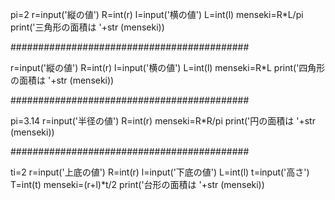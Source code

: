 pi=2
r=input('縦の値')
R=int(r)
l=input('横の値')
L=int(l)
menseki=R*L/pi
print('三角形の面積は '+str (menseki))

###########################################

r=input('縦の値')
R=int(r)
l=input('横の値')
L=int(l)
menseki=R*L
print('四角形の面積は '+str (menseki))

###########################################

pi=3.14
r=input('半径の値')
R=int(r)
menseki=R*R/pi
print('円の面積は '+str (menseki))

###########################################

ti=2
r=input('上底の値')
R=int(r)
l=input('下底の値')
L=int(l)
t=input('高さ')
T=int(t)
menseki=(r+l)*t/2
print('台形の面積は '+str (menseki))
